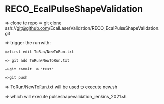 # RECO_EcalPulseShapeValidation

=> clone te repo
	=> git clone ssh://git@github.com/EcalLaserValidation/RECO_EcalPulseShapeValidation.git

=> trigger the run with:

	=>first edit ToRun/NewToRun.txt

	=> git add ToRun/NewToRun.txt 

	=>git commit -m "test"

	=>git push  

=> ToRun/NewToRun.txt will be used to execute new.sh

=> which will execute pulseshapevalidation_jenkins_2021.sh

